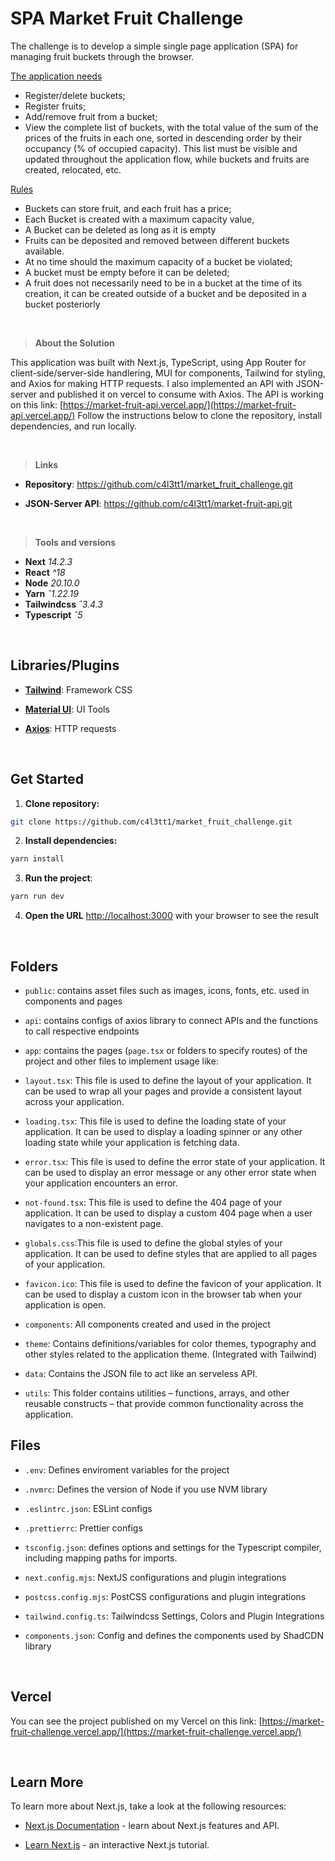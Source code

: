 # **SPA Market Fruit Challenge**

The challenge is to develop a simple single page application (SPA) for managing fruit buckets through the browser.

<ins>The application needs</ins>

- Register/delete buckets;
- Register fruits;
- Add/remove fruit from a bucket;
- View the complete list of buckets, with the total value of the sum of the prices of the fruits in each one, sorted in descending order by their occupancy (% of occupied capacity). This list must be visible and updated throughout the application flow, while buckets and fruits are created, relocated, etc.

<ins>Rules</ins>

- Buckets can store fruit, and each fruit has a price;
- Each Bucket is created with a maximum capacity value,
- A Bucket can be deleted as long as it is empty
- Fruits can be deposited and removed between different buckets available.
- At no time should the maximum capacity of a bucket be violated;
- A bucket must be empty before it can be deleted;
- A fruit does not necessarily need to be in a bucket at the time of its creation, it can be created outside of a bucket and be deposited in a bucket posteriorly

<br  />

> **About the Solution**

This application was built with Next.js, TypeScript, using App Router for client-side/server-side handlering, MUI for components, Tailwind for styling, and Axios for making HTTP requests.
I also implemented an API with JSON-server and published it on vercel to consume with Axios. The API is working on this link: [https://market-fruit-api.vercel.app/](https://market-fruit-api.vercel.app/)
Follow the instructions below to clone the repository, install dependencies, and run locally.

<br  />

> **Links**

- **Repository**: https://github.com/c4l3tt1/market_fruit_challenge.git

- **JSON-Server API**: https://github.com/c4l3tt1/market-fruit-api.git

<br  />

> **Tools and versions**

- **Next** _14.2.3_
- **React** _^18_
- **Node** _20.10.0_
- **Yarn** _ˆ1.22.19_
- **Tailwindcss** _ˆ3.4.3_
- **Typescript** _ˆ5_

<br  />

## Libraries/Plugins

- [**Tailwind**](https://tailwindcss.com/): Framework CSS

- [**Material UI**](https://mui.com/): UI Tools

- [**Axios**](https://axios-http.com): HTTP requests

<br  />

## Get Started

1. **Clone repository:**

```bash
git clone https://github.com/c4l3tt1/market_fruit_challenge.git
```

2. **Install dependencies:**

```bash
yarn install
```

3. **Run the project**:

```bash
yarn run dev
```

4. **Open the URL** [http://localhost:3000](http://localhost:3000) with your browser to see the result

<br  />

## Folders

- `public`: contains asset files such as images, icons, fonts, etc. used in components and pages

- `api`: contains configs of axios library to connect APIs and the functions to call respective endpoints

- `app`: contains the pages (`page.tsx` or folders to specify routes) of the project and other files to implement usage like:

- `layout.tsx`: This file is used to define the layout of your application. It can be used to wrap all your pages and provide a consistent layout across your application.

- `loading.tsx`: This file is used to define the loading state of your application. It can be used to display a loading spinner or any other loading state while your application is fetching data.

- `error.tsx`: This file is used to define the error state of your application. It can be used to display an error message or any other error state when your application encounters an error.

- `not-found.tsx`: This file is used to define the 404 page of your application. It can be used to display a custom 404 page when a user navigates to a non-existent page.

- `globals.css`:This file is used to define the global styles of your application. It can be used to define styles that are applied to all pages of your application.

- `favicon.ico`: This file is used to define the favicon of your application. It can be used to display a custom icon in the browser tab when your application is open.

- `components`: All components created and used in the project

- `theme`: Contains definitions/variables for color themes, typography and other styles related to the application theme. (Integrated with Tailwind)

- `data`: Contains the JSON file to act like an serveless API.

- `utils`: This folder contains utilities – functions, arrays, and other reusable constructs – that provide common functionality across the application.

## Files

- `.env`: Defines enviroment variables for the project

- `.nvmrc`: Defines the version of Node if you use NVM library

- `.eslintrc.json`: ESLint configs

- `.prettierrc`: Prettier configs

- `tsconfig.json`: defines options and settings for the Typescript compiler, including mapping paths for imports.

- `next.config.mjs`: NextJS configurations and plugin integrations

- `postcss.config.mjs`: PostCSS configurations and plugin integrations

- `tailwind.config.ts`: Tailwindcss Settings, Colors and Plugin Integrations

- `components.json`: Config and defines the components used by ShadCDN library

<br  />

## Vercel

You can see the project published on my Vercel on this link: [https://market-fruit-challenge.vercel.app/](https://market-fruit-challenge.vercel.app/)

<br  />

## Learn More

To learn more about Next.js, take a look at the following resources:

- [Next.js Documentation](https://nextjs.org/docs) - learn about Next.js features and API.

- [Learn Next.js](https://nextjs.org/learn) - an interactive Next.js tutorial.
